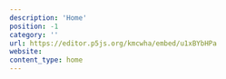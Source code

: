 ```yaml
---
description: 'Home'
position: -1
category: ''
url: https://editor.p5js.org/kmcwha/embed/u1xBYbHPa
website:
content_type: home
---
```


